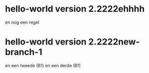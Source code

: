 # hello-world version 2.2222ehhhh
en nog een regel
# hello-world version 2.2222new-branch-1
en een tweede (B1)
en een derde (B1)
